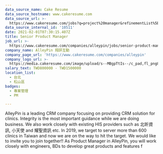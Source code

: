 ```yaml
---
data_source_name: Cake Resume
data_source_hostname: www.cakeresume.com
data_source_url: >-
  https://www.cakeresume.com/jobs?q=project%20manager&refinementList%5Blang_name%5D%5B0%5D=English&refinementList%5Bsalary_type%5D=per_year&range%5Bsalary_range%5D%5Bmin%5D=1000000&page=2
data_source_internal_id: '10511'
date: 2021-02-01T07:30:15.407Z
title: Senior Product Manager
job_url: >-
  https://www.cakeresume.com/companies/alleypin/jobs/senior-product-manager-dadf25
company_name: AlleyPin 翔評互動
company_page_url: 'https://www.cakeresume.com/companies/alleypin'
company_logo_url: >-
  https://media.cakeresume.com/image/upload/s--MBgpTtIs--/c_pad,fl_png8,h_200,w_200/v1562515043/bhctq5xaot0byfjhepul.png
salary_text: TWD800000 - TWD1500000
location_list:
  - 台北
  - 松山區
badges:
  - 專案管理
  - PM

---
```


AlleyPin is a leading CRM company focusing on providing CRM solution for clinics. Integrity is the most important guidance while we are doing business. We also work closely with existing HIS providers such as 北昕資訊, 小天使 and 耀聖資訊 etc. In 2019, we target to server more than 600 clinics in Taiwan and now we are on the way to hit the target. We would like to invite you to join together!! As Product Manager in AlleyPin, you will work closely with engineers, BDs to develop great products and features f